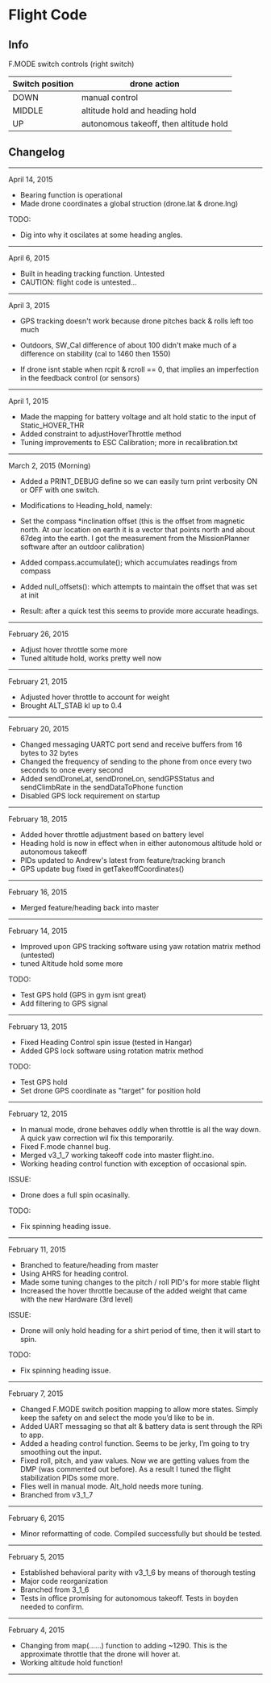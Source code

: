 ﻿# Flight Code

## Info

F.MODE switch controls (right switch)

Switch position   | drone action
 ---------------- | --------------------------------------
DOWN              | manual control
MIDDLE            | altitude hold and heading hold
UP                | autonomous takeoff, then altitude hold




## Changelog

------------------------------------------


April 14, 2015

- Bearing function is operational
- Made drone coordinates a global struction (drone.lat & drone.lng)

TODO:
- Dig into why it oscilates at some heading angles.

------------------------------------------


April 6, 2015

- Built in heading tracking function. Untested
- CAUTION: flight code is untested...

------------------------------------------


April 3, 2015

- GPS tracking doesn't work because drone pitches back & rolls left too much
- Outdoors, SW_Cal difference of about 100 didn't make much of a difference on stability (cal to 1460 then 1550)

- If drone isnt stable when rcpit & rcroll == 0, that implies an imperfection in the feedback control (or sensors)

------------------------------------------


April 1, 2015 

- Made the mapping for battery voltage and alt hold static to the input of Static_HOVER_THR
- Added constraint to adjustHoverThrottle method 
- Tuning improvements to ESC Calibration; more in recalibration.txt

------------------------------------------


March 2, 2015 (Morning)

- Added a PRINT_DEBUG define so we can easily turn print verbosity ON or OFF with one switch.

- Modifications to Heading_hold, namely:
- Set the compass *inclination offset (this is the offset from magnetic north. At our location on earth it is a vector that points north and about 67deg into the earth. I got the measurement from the MissionPlanner software after an outdoor calibration)
- Added compass.accumulate(); which accumulates readings from compass
- Added null_offsets(): which attempts to maintain the offset that was set at init

- Result: after a quick test this seems to provide more accurate headings.


------------------------------------------

February 26, 2015

- Adjust hover throttle some more
- Tuned altitude hold, works pretty well now


------------------------------------------

February 21, 2015

- Adjusted hover throttle to account for weight
- Brought ALT_STAB kI up to 0.4


------------------------------------------

February 20, 2015

- Changed messaging UARTC port send and receive buffers from 16 bytes to 32 bytes
- Changed the frequency of sending to the phone from once every two seconds to once every second
- Added sendDroneLat, sendDroneLon, sendGPSStatus and sendClimbRate in the sendDataToPhone function
- Disabled GPS lock requirement on startup


------------------------------------------

February 18, 2015

- Added hover throttle adjustment based on battery level
- Heading hold is now in effect when in either autonomous altitude hold or autonomous takeoff
- PIDs updated to Andrew's latest from feature/tracking branch
- GPS update bug fixed in getTakeoffCoordinates()


------------------------------------------

February 16, 2015

- Merged feature/heading back into master


------------------------------------------

February 14, 2015

- Improved upon GPS tracking software using yaw rotation matrix method (untested)
- tuned Altitude hold some more

TODO:

- Test GPS hold (GPS in gym isnt great)
- Add filtering to GPS signal


------------------------------------------

February 13, 2015

- Fixed Heading Control spin issue (tested in Hangar)
- Added GPS lock software using rotation  matrix method

TODO:

- Test GPS hold
- Set drone GPS coordinate as "target" for position hold


------------------------------------------

February 12, 2015

- In manual mode, drone behaves oddly when throttle is all the way down. A quick yaw correction wil fix this temporarily.
- Fixed F.mode channel bug.
- Merged v3_1_7 working takeoff code into master flight.ino.
- Working heading control function with exception of occasional spin.

ISSUE:

- Drone does a full spin ocasinally.

TODO:

- Fix spinning heading issue. 

------------------------------------------

February 11, 2015

- Branched to feature/heading from master
- Using AHRS for heading control. 
- Made some tuning changes to the pitch / roll PID's for more stable flight
- Increased the hover throttle because of the added weight that came with the new Hardware (3rd level)

ISSUE:

- Drone will only hold heading for a shirt period of time, then it will start to spin.

TODO:

- Fix spinning heading issue. 

------------------------------------------

February 7, 2015

- Changed F.MODE switch position mapping to allow more states. Simply keep the safety on and select the mode you’d like to be in.  
- Added UART messaging so that alt & battery data is sent through the RPi to app.  
- Added a heading control function. Seems to be jerky, I’m going to try smoothing out the input.  
- Fixed roll, pitch, and yaw values. Now we are getting values from the DMP (was commented out before). As a result I tuned the flight stabilization PIDs some more.  
- Flies well in manual mode. Alt_hold needs more tuning.
- Branched from v3_1_7  

------------------------------------------


February 6, 2015

- Minor reformatting of code. Compiled successfully but should be tested.  

------------------------------------------


February 5, 2015

- Established behavioral parity with v3_1_6 by means of thorough testing  
- Major code reorganization  
- Branched from 3_1_6  
- Tests in office promising for autonomous takeoff. Tests in boyden needed to confirm.  

------------------------------------------


February 4, 2015

- Changing from map(……) function to adding ~1290. This is the approximate throttle that the drone will hover at.  
- Working altitude hold function!  

-----------------------------------------